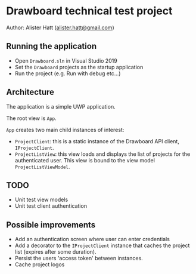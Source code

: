 # Drawboard technical test project

Author: Alister Hatt (alister.hatt@gmail.com)

## Running the application

- Open `Drawboard.sln` in Visual Studio 2019
- Set the `Drawboard` projects as the startup application
- Run the project (e.g. Run with debug etc...)

## Architecture

The application is a simple UWP application.

The root view is `App`. 

`App` creates two main child instances of interest:

- `ProjectClient`: this is a static instance of the Drawboard API client, `IProjectClient`.
- `ProjectListView`: this view loads and displays the list of projects for the authenticated user. This view is bound to the view model `ProjectListViewModel`.

## TODO

- Unit test view models
- Unit test client authentication

## Possible improvements

- Add an authentication screen where user can enter credentials
- Add a decorator to the `IProjectClient` instance that caches the project list (expires after some duration).
- Persist the users 'access token' between instances.
- Cache project logos


